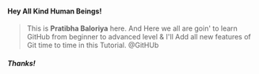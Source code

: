 #### Hey All Kind Human Beings!
>This is **Pratibha Baloriya** here.
>And Here we all are goin' to learn GitHub from beginner to advanced level & I'll Add all new features of Git time to time in this Tutorial.
@GitHUb 
##### Thanks! 
